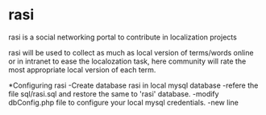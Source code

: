 rasi
====

rasi is a social networking portal  to contribute in  localization projects

rasi will be used to collect as much as local version of terms/words online 
or in intranet to ease the localozation task, here community will rate the 
most appropriate local version of each term.


*Configuring rasi
-Create database rasi in local mysql database
-refere the file sql/rasi.sql and restore the same to 'rasi' database.
-modify dbConfig.php file to configure your local mysql credentials.
-new line
